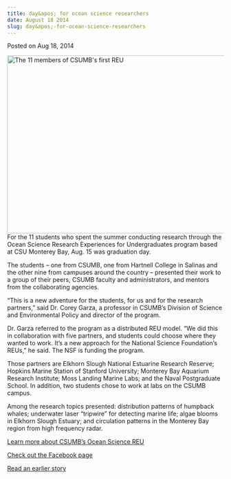 ```yaml
---
title: day&apos; for ocean science researchers
date: August 18 2014
slug: day&apos;-for-ocean-science-researchers
---
```





<span class="date">Posted on Aug 18, 2014    </span>
<p><img alt="The 11 members of CSUMB&apos;s first REU" src="http://news.csumb.edu/sites/default/files/65/attachments/news/images/reu_final_day.jpg" style="width:550px; height:413px; float:left">For the 11 students
who spent the summer conducting research through the Ocean Science
Research Experiences for Undergraduates program based at CSU
Monterey Bay, Aug. 15 was graduation day.</img></p>
<p>The students &#x2013; one from CSUMB, one from Hartnell College in
Salinas and the other nine from campuses around the country &#x2013;
presented their work to a group of their peers, CSUMB faculty and
administrators, and mentors from the collaborating agencies.</p>
<p>&#x201C;This is a new adventure for the students, for us and for the
research partners,&#x201D; said Dr. Corey Garza, a professor in CSUMB&#x2019;s
Division of Science and Environmental Policy and director of the
program.</p>
<p>Dr. Garza referred to the program as a distributed REU model.
&#x201C;We did this in collaboration with five partners, and students
could choose where they wanted to work. It&#x2019;s a new approach for the
National Science Foundation&#x2019;s REUs,&#x201D; he said. The NSF is funding
the program.</p>
<p>Those partners are Elkhorn Slough National Estuarine Research
Reserve; Hopkins Marine Station of Stanford University; Monterey
Bay Aquarium Research Institute; Moss Landing Marine Labs; and the
Naval Postgraduate School. In addition, two students chose to work
at labs on the CSUMB campus.</p>
<p>Among the research topics presented: distribution patterns of
humpback whales; underwater laser &#x201C;tripwire&#x201D; for detecting marine
life; algae blooms in Elkhorn Slough Estuary; and circulation
patterns in the Monterey Bay region from high frequency radar.</p>
<p><a href="http://reu.csumb.edu" rel="nofollow">Learn more about
CSUMB&#x2019;s Ocean Science REU</a></p>
<p><a href="https://www.facebook.com/pages/Monterey-Bay-Regional-Ocean-Science-Research-Experiences-for-Undergraduates/289392764542256" rel="nofollow">Check out the Facebook page</a></p>
<p><a href="../../jul/30/ocean-science-attracts-summer-researchers.html" rel="nofollow">Read an earlier story</a></p>
<p><br>
&#xA0;</br></p>





